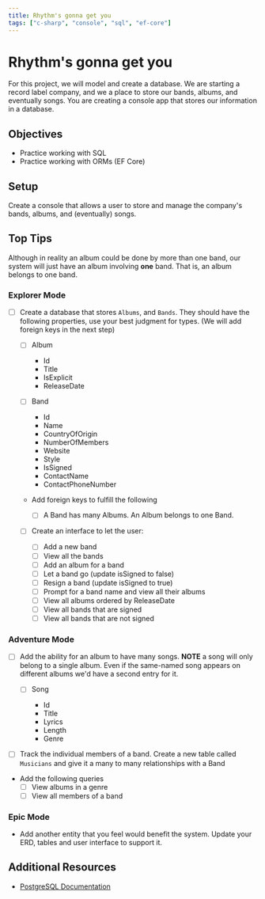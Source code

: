 ```yaml
---
title: Rhythm's gonna get you
tags: ["c-sharp", "console", "sql", "ef-core"]
---
```


# Rhythm's gonna get you

For this project, we will model and create a database. We are starting a record
label company, and we a place to store our bands, albums, and eventually songs.
You are creating a console app that stores our information in a database.

## Objectives

- Practice working with SQL
- Practice working with ORMs (EF Core)

## Setup

Create a console that allows a user to store and manage the company's bands,
albums, and (eventually) songs.

## Top Tips

Although in reality an album could be done by more than one band, our system
will just have an album involving **one** band. That is, an album belongs to one
band.

### Explorer Mode

- [ ] Create a database that stores `Albums`, and `Bands`. They should have the
      following properties, use your best judgment for types. (We will add
      foreign keys in the next step)

  - [ ] Album
    - Id
    - Title
    - IsExplicit
    - ReleaseDate
  - [ ] Band

    - Id
    - Name
    - CountryOfOrigin
    - NumberOfMembers
    - Website
    - Style
    - IsSigned
    - ContactName
    - ContactPhoneNumber

  - Add foreign keys to fulfill the following

    - [ ] A Band has many Albums. An Album belongs to one Band.

  - [ ] Create an interface to let the user:

    - [ ] Add a new band
    - [ ] View all the bands
    - [ ] Add an album for a band
    - [ ] Let a band go (update isSigned to false)
    - [ ] Resign a band (update isSigned to true)
    - [ ] Prompt for a band name and view all their albums
    - [ ] View all albums ordered by ReleaseDate
    - [ ] View all bands that are signed
    - [ ] View all bands that are not signed

### Adventure Mode

- [ ] Add the ability for an album to have many songs. **NOTE** a song will only
      belong to a single album. Even if the same-named song appears on different
      albums we'd have a second entry for it.

  - [ ] Song

    - Id
    - Title
    - Lyrics
    - Length
    - Genre

- [ ] Track the individual members of a band. Create a new table called
      `Musicians` and give it a many to many relationships with a Band
- Add the following queries
  - [ ] View albums in a genre
  - [ ] View all members of a band

### Epic Mode

- Add another entity that you feel would benefit the system. Update your ERD,
  tables and user interface to support it.

## Additional Resources

- [PostgreSQL Documentation](https://www.postgresql.org/docs/)
